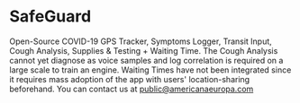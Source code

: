 # SafeGuard
Open-Source COVID-19 GPS Tracker, Symptoms Logger, Transit Input, Cough Analysis, Supplies &amp; Testing + Waiting Time.
The Cough Analysis cannot yet diagnose as voice samples and log correlation is required on a large scale to train an engine.
Waiting Times have not been integrated since it requires mass adoption of the app with users' location-sharing beforehand.
You can contact us at public@americanaeuropa.com
